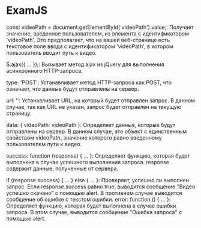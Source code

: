 # ExamJS
const videoPath = document.getElementById('videoPath').value;: Получает значение,
введенное пользователем, из элемента с идентификатором 'videoPath'. Это предполагает,
что на вашей веб-странице есть текстовое поле ввода с идентификатором 'videoPath',
в котором пользователь вводит путь к видео.

$.ajax({ ... });: Вызывает метод ajax из jQuery для выполнения асинхронного HTTP-запроса.

type: 'POST': Устанавливает метод HTTP-запроса как POST, что означает, что данные будут отправлены на сервер.

url: '': Устанавливает URL, на который будет отправлен запрос. В данном случае, так как URL не указан,
запрос будет отправлен на текущую страницу.

data: { videoPath: videoPath }: Определяет данные, которые будут отправлены на сервер. В данном случае,
это объект с единственным свойством videoPath, значение которого равно введенному пользователем пути к видео.

success: function (response) { ... }: Определяет функцию, которая будет выполнена в случае успешного выполнения запроса.
response содержит данные, полученные от сервера.

if (response.success) { ... } else { ... }: Проверяет, успешно ли выполнен запрос. Если response.success равно true,
выводится сообщение "Видео успешно скачано" с помощью alert. В противном случае выводится сообщение об ошибке с текстом ошибки.
error: function () { ... }: Определяет функцию, которая будет выполнена в случае ошибки запроса. В этом случае,
выводится сообщение "Ошибка запроса" с помощью alert.




